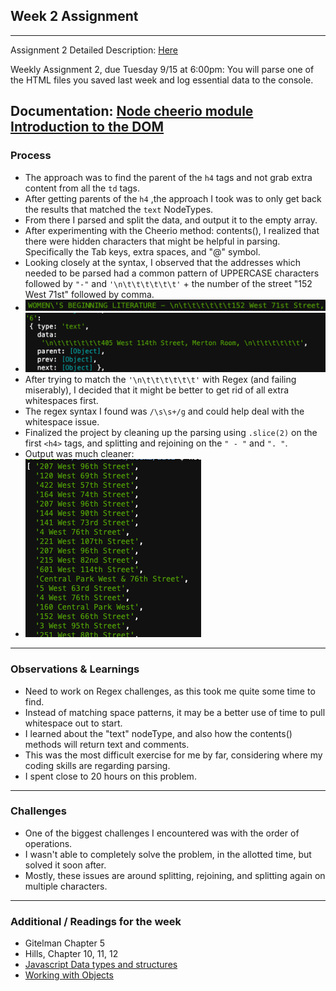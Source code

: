 ##  Week 2 Assignment
---
Assignment 2 Detailed Description: [Here](https://github.com/leeallennyc/data-structures-fall-2020/blob/master/week1/week2_assignment.md)

Weekly Assignment 2, due Tuesday 9/15 at 6:00pm:
You will parse one of the HTML files you saved last week and log essential data to the console.

Documentation:
[Node cheerio module](https://www.npmjs.com/package/cheerio)
[Introduction to the DOM](https://developer.mozilla.org/en-US/docs/Web/API/Document_Object_Model/Introduction)
--- 
### Process

* The approach was to find the parent of the `h4` tags and not grab extra content from all the `td` tags.
* After getting parents of the `h4` ,the approach I took was to only get back the results that matched the `text` NodeTypes.
* From there I parsed and split the data, and output it to the empty array.
* After experimenting with the Cheerio method: contents(), I realized that there were hidden characters that might be helpful in parsing. Specifically the Tab keys, extra spaces, and "@" symbol.
* Looking closely at the syntax, I observed that the addresses which needed to be parsed had a common pattern of UPPERCASE characters followed by `"-"` and `'\n\t\t\t\t\t\t'` + the number of the street "152 West 71st" followed by comma. 
* ![alt text](https://github.com/leeallennyc/data-structures-fall-2020/blob/master/week2/images/All%20Caps%20Preview.png "Tabs and New Line")
* ![alt text](https://github.com/leeallennyc/data-structures-fall-2020/blob/master/week2/images/Tabs%202.png "Tabs and New Line")
* After trying to match the `'\n\t\t\t\t\t\t'` with Regex (and failing miserably), I decided that it might be better to get rid of all extra whitespaces first. 
* The regex syntax I found was `/\s\s+/g` and could help deal with the whitespace issue.  
* Finalized the project by cleaning up the parsing using `.slice(2)` on the first `<h4>` tags, and splitting and rejoining on the ` " - " ` and `". "`.
* Output was much cleaner: 
* ![alt text](https://github.com/leeallennyc/data-structures-fall-2020/blob/master/week2/images/final%20array.png "Final Output")
 
--- 
### Observations & Learnings
* Need to work on Regex challenges, as this took me quite some time to find.
* Instead of matching space patterns, it may be a better use of time to pull whitespace out to start.
* I learned about the "text" nodeType, and also how the contents() methods will return text and comments.
* This was the most difficult exercise for me by far, considering where my coding skills are regarding parsing.
* I spent close to 20 hours on this problem. 
---
### Challenges
* One of the biggest challenges I encountered was with the order of operations. 
* I wasn't able to completely solve the problem, in the allotted time, but solved it soon after.
* Mostly, these issues are around splitting, rejoining, and splitting again on multiple characters. 
---
### Additional / Readings for the week
* Gitelman Chapter 5
* Hills, Chapter 10, 11, 12
* [Javascript Data types and structures](https://developer.mozilla.org/en-US/docs/Web/JavaScript/Data_structures)
* [Working with Objects](https://developer.mozilla.org/en-US/docs/Web/JavaScript/Guide/Working_with_Objects)
